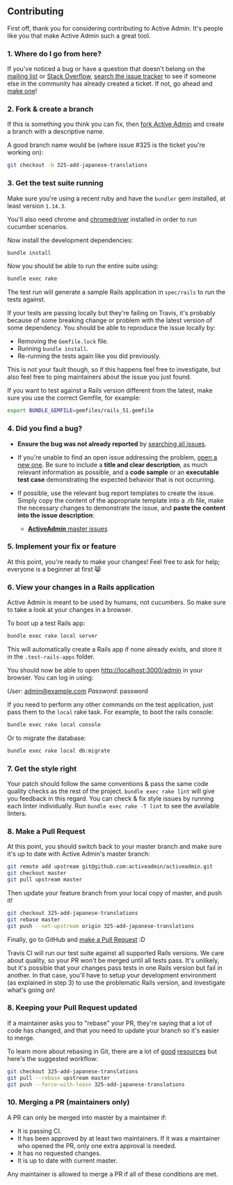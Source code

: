 ## Contributing

First off, thank you for considering contributing to Active Admin. It's people
like you that make Active Admin such a great tool.

### 1. Where do I go from here?

If you've noticed a bug or have a question that doesn't belong on the
[mailing list][] or [Stack Overflow][], [search the issue tracker][] to see if
someone else in the community has already created a ticket. If not, go ahead and
[make one][new issue]!

### 2. Fork & create a branch

If this is something you think you can fix, then [fork Active Admin][] and
create a branch with a descriptive name.

A good branch name would be (where issue #325 is the ticket you're working on):

```sh
git checkout -b 325-add-japanese-translations
```

### 3. Get the test suite running

Make sure you're using a recent ruby and have the `bundler` gem installed, at
least version `1.14.3`.

You'll also need chrome and [chromedriver] installed in order to run cucumber
scenarios.

Now install the development dependencies:

```sh
bundle install
```

Now you should be able to run the entire suite using:

```sh
bundle exec rake
```

The test run will generate a sample Rails application in `spec/rails` to run the
tests against.

If your tests are passing locally but they're failing on Travis, it's probably
because of some breaking change or problem with the latest version of some
dependency. You should be able to reproduce the issue locally by:

* Removing the `Gemfile.lock` file.
* Running `bundle install`.
* Re-running the tests again like you did previously.

This is not your fault though, so if this happens feel free to investigate, but
also feel free to ping maintainers about the issue you just found.

If you want to test against a Rails version different from the latest, make sure
you use the correct Gemfile, for example:

```sh
export BUNDLE_GEMFILE=gemfiles/rails_51.gemfile
```

### 4. Did you find a bug?

* **Ensure the bug was not already reported** by [searching all issues][].

* If you're unable to find an open issue addressing the problem,
  [open a new one][new issue]. Be sure to include a **title and clear
  description**, as much relevant information as possible, and a **code sample**
  or an **executable test case** demonstrating the expected behavior that is not
  occurring.

* If possible, use the relevant bug report templates to create the issue.
  Simply copy the content of the appropriate template into a .rb file, make the
  necessary changes to demonstrate the issue, and **paste the content into the
  issue description**:
  * [**ActiveAdmin** master issues][master template]

### 5. Implement your fix or feature

At this point, you're ready to make your changes! Feel free to ask for help;
everyone is a beginner at first :smile_cat:

### 6. View your changes in a Rails application

Active Admin is meant to be used by humans, not cucumbers. So make sure to take
a look at your changes in a browser.

To boot up a test Rails app:

```sh
bundle exec rake local server
```

This will automatically create a Rails app if none already exists, and store it
in the `.test-rails-apps` folder.

You should now be able to open <http://localhost:3000/admin> in your browser.
You can log in using:

*User*: admin@example.com
*Password*: password

If you need to perform any other commands on the test application, just pass
them to the `local` rake task. For example, to boot the rails console:

```sh
bundle exec rake local console
```

Or to migrate the database:

```sh
bundle exec rake local db:migrate
```

### 7. Get the style right

Your patch should follow the same conventions & pass the same code quality
checks as the rest of the project. `bundle exec rake lint` will give you
feedback in this regard. You can check & fix style issues by running each linter
individually. Run `bundle exec rake -T lint` to see the available linters.

### 8. Make a Pull Request

At this point, you should switch back to your master branch and make sure it's
up to date with Active Admin's master branch:

```sh
git remote add upstream git@github.com:activeadmin/activeadmin.git
git checkout master
git pull upstream master
```

Then update your feature branch from your local copy of master, and push it!

```sh
git checkout 325-add-japanese-translations
git rebase master
git push --set-upstream origin 325-add-japanese-translations
```

Finally, go to GitHub and [make a Pull Request][] :D

Travis CI will run our test suite against all supported Rails versions. We care
about quality, so your PR won't be merged until all tests pass. It's unlikely,
but it's possible that your changes pass tests in one Rails version but fail in
another. In that case, you'll have to setup your development environment (as
explained in step 3) to use the problematic Rails version, and investigate
what's going on!

### 8. Keeping your Pull Request updated

If a maintainer asks you to "rebase" your PR, they're saying that a lot of code
has changed, and that you need to update your branch so it's easier to merge.

To learn more about rebasing in Git, there are a lot of [good][git rebasing]
[resources][interactive rebase] but here's the suggested workflow:

```sh
git checkout 325-add-japanese-translations
git pull --rebase upstream master
git push --force-with-lease 325-add-japanese-translations
```

### 10. Merging a PR (maintainers only)

A PR can only be merged into master by a maintainer if:

* It is passing CI.
* It has been approved by at least two maintainers. If it was a maintainer who
  opened the PR, only one extra approval is needed.
* It has no requested changes.
* It is up to date with current master.

Any maintainer is allowed to merge a PR if all of these conditions are
met.

[chromedriver]: https://sites.google.com/a/chromium.org/chromedriver/getting-started
[mailing list]: http://groups.google.com/group/activeadmin
[Stack Overflow]: http://stackoverflow.com/questions/tagged/activeadmin
[search the issue tracker]: https://github.com/activeadmin/activeadmin/issues?q=something
[new issue]: https://github.com/activeadmin/activeadmin/issues/new
[fork Active Admin]: https://help.github.com/articles/fork-a-repo
[searching all issues]: https://github.com/activeadmin/activeadmin/issues?q=
[master template]: https://github.com/activeadmin/activeadmin/blob/master/lib/bug_report_templates/active_admin_master.rb
[make a pull request]: https://help.github.com/articles/creating-a-pull-request
[git rebasing]: http://git-scm.com/book/en/Git-Branching-Rebasing
[interactive rebase]: https://help.github.com/articles/interactive-rebase
